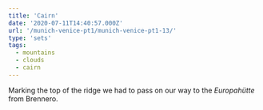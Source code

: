 ```yaml
---
title: 'Cairn'
date: '2020-07-11T14:40:57.000Z'
url: '/munich-venice-pt1/munich-venice-pt1-13/'
type: 'sets'
tags:
  - mountains
  - clouds
  - cairn
---
```


Marking the top of the ridge we had to pass on our way to the _Europahütte_ from Brennero.
